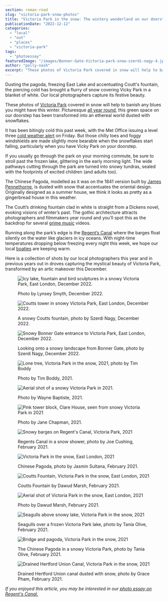 ```yaml
---
section: roman-road
slug: "victoria-park-snow-photos"
title: "Victoria Park in the snow: The wintery wonderland on our doorstep [photoessay]"
publicationDate: "2022-12-12"
categories: 
  - "local"
  - "out"
  - "places"
  - "victoria-park"
tags: 
  - "photoessay"
featuredImage: "/images/Bonner-Gate-Victoria-park-snow-szerdi-nagy-4.jpg"
author: "polly-nash"
excerpt: "These photos of Victoria Park covered in snow will help to banish any blues you might have this winter. Picturesque all year round, this green space on our doorstep has been transformed into an ethereal world dusted with snowflakes. This really is ‘the best park in the world’."
---
```


Dusting the pagoda, freezing East Lake and accentuating Coutt's fountain, the piercing cold has brought a flurry of snow covering Vicky Park in a blanket of white. Our local photographers capture its festive beauty.

These photos of [Victoria Park](https://romanroadlondon.com/victoria-park-east-london-bow/) covered in snow will help to banish any blues you might have this winter. Picturesque [all year round](https://romanroadlondon.com/victoria-park-autumn-photoessay/), this green space on our doorstep has been transformed into an ethereal world dusted with snowflakes.

It has been bitingly cold this past week, with the Met Office issuing a level three [cold weather alert](https://www.metoffice.gov.uk/public/weather/cold-weather-alert/?tab=coldWeatherAlert&season=normal) on Friday. But those chilly toes and foggy windshields are made slightly more bearable when the snowflakes start falling, particularly when you have Vicky Park on your doorstep. 

If you usually go through the park on your morning commute, be sure to stroll past the frozen lake, glittering in the early morning light. The wide pathways cutting through the park are turned into snowy tundras, sealed with the footprints of excited children (and adults too).  

The Chinese Pagoda, modelled as it was on the 1841 version built by [James Pennethorne](https://romanroadlondon.com/james-pennethorne-victoria-park-landscape-architect/), is dusted with snow that accentuates the oriental design. Originally designed as a summer house, we think it looks as pretty as a gingerbread house in this weather. 

The Coutt’s drinking fountain clad in white is straight from a Dickens novel, evoking visions of winter’s past. The gothic architecture attracts photographers and filmmakers year round and you’ll spot this as the backdrop for several [grime music](https://romanroadlondon.com/rhythm-division-grime-record-shop-bow/) videos.

Running along the park’s edge is the [Regent’s Canal](https://romanroadlondon.com/history-regents-canal-200-year-anniversary/) where the barges float silently on the water like glaciers in icy oceans. With night-time temperatures dropping below freezing every night this week, we hope our local [boaties](https://romanroadlondon.com/regents-canal-boat-window-photos-rose-palmer/) are keeping warm. 

Here is a collection of shots by our local photographers this year and in previous years out in droves capturing the mystical beauty of Victoria Park, transformed by an artic makeover this December.

<figure>

![Icy lake, fountain and bird sculptures in a snowy Victoria Park, East London, December 2022.](/images/Lake-foundation-Victoria-Park-snow-photos-Lynsey-Smyth-1024x683.jpg)

<figcaption>

Photo by Lynsey Smyth, December 2022.

</figcaption>

</figure>

<figure>

![Coutts tower in snowy Victoria Park, East London, December 2022.](/images/Coutts-fountain-Victoria-park-snow-photos-Szerdi-Nagy-1024x682.jpg)

<figcaption>

A snowy Coutts fountain, photo by Szerdi Nagy, December 2022.

</figcaption>

</figure>

<figure>

![Snowy Bonner Gate entrance to Victoria Park, East London, December 2022.](/images/Bonner-Gate-Victoria-park-snow-szerdi-nagy-4-1024x683.jpg)

<figcaption>

Looking onto a snowy landscape from Bonner Gate, photo by Szerdi Nagy, December 2022.

</figcaption>

</figure>

<figure>

![Lone tree, Victoria Park in the snow, 2021, photo by Tim Boddy](/images/Victoria-Park-Snow-2021-Lone-Tree-Tim-Boddy-1024x683.jpg)

<figcaption>

Photo by Tim Boddy, 2021.

</figcaption>

</figure>

<figure>

![Aerial shot of a snowy Victoria Park in 2021.](/images/Victoria-Park-snow-2021-Wayne-Baptiste-1024x683.jpg)

<figcaption>

Photo by Wayne Baptiste, 2021.

</figcaption>

</figure>

<figure>

![Pink tower block, Clare House, seen from snowy Victoria Park in 2021](/images/Victoria-Park-snow-2021-Jane-Chapman.jpg)

<figcaption>

Photo by Jane Chapman, 2021.

</figcaption>

</figure>

<figure>

![Snowy barges on Regent's Canal, Victoria Park, 2021](/images/Victoria-Park-snow-2021-Joe-Cushing-1024x683.jpg)

<figcaption>

Regents Canal in a snow shower, photo by Joe Cushing, February 2021.

</figcaption>

</figure>

<figure>

![Victoria Park in the snow, East London, 2021](/images/Victoria-Park-snow-Jasmin-Sultana-2.jpg)

<figcaption>

Chinese Pagoda, photo by Jasmin Sultana, February 2021.

</figcaption>

</figure>

<figure>

![Coutts Fountain, Victoria Park in the snow, East London, 2021](/images/Victoria-Park-snow-2021-Dawud-Marsh-5.jpg)

<figcaption>

Coutts Fountain by Dawud Marsh, February 2021.

</figcaption>

</figure>

<figure>

![Aerial shot of Victoria Park in the snow, East London, 2021](/images/Victoria-Park-snow-2021-Dawud-Marsh-1-1024x683.jpg)

<figcaption>

Photo by Dawud Marsh, February 2021.

</figcaption>

</figure>

<figure>

![Seagulls above snowy lake, Victoria Park in the snow, 2021](/images/Victoria-Park-Snow-2021-Tania-Olive-2-1024x683.jpg)

<figcaption>

Seagulls over a frozen Victoria Park lake, photo by Tania Olive, February 2021.

</figcaption>

</figure>

<figure>

![Bridge and pagoda, Victoria Park in the snow, 2021](/images/Victoria-Park-Snow-2021-Tania-Olive-1-1024x683.jpg)

<figcaption>

The Chinese Pagoda in a snowy Victoria Park, photo by Tania Olive, February 2021.

</figcaption>

</figure>

<figure>

![Drained Hertford Union Canal, Victoria Park in the snow, 2021](/images/Victoria-Park-Snow-2021-Grace-Pham.jpg)

<figcaption>

Drained Hertford Union canal dusted with snow, photo by Grace Pham, February 2021.

</figcaption>

</figure>

_If you enjoyed this article, you may be interested in our [photo essay on Regent's Canal.](https://romanroadlondon.com/boat-life-regents-canal-photoessay/)_


